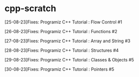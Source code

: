 # cpp-scratch

[25-08-23]Fixes: Programiz C++ Tutorial : Flow Control #1

[26-08-23]Fixes: Programiz C++ Tutorial : Functions #2

[27-08-23]Fixes: Programiz C++ Tutorial : Array and String #3

[28-08-23]Fixes: Programiz C++ Tutorial : Structures #4

[29-08-23]Fixes: Programiz C++ Tutorial : Classes & Objects #5

[30-08-23]Fixes: Programiz C++ Tutorial : Pointers #5
